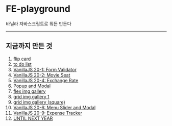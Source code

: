 # FE-playground
바닐라 자바스크립트로 뭐든 만든다
- - -
## 지금까지 만든 것
1. [flip card](https://dev-dain.github.io/FE-playground/flip-card)
2. [to do list](https://dev-dain.github.io/FE-playground/todo-list)
3. [VanillaJS 20-1: Form Validator](https://dev-dain.github.io/FE-playground/20-1-form-validator)  
4. [VanillaJS 20-2: Movie Seat](https://dev-dain.github.io/FE-playground/20-2-movie-seat)
5. [VanillaJS 20-4: Exchange Rate](https://dev-dain.github.io/FE-playground/20-4-exchange-rate)
6. [Popup and Modal](https://dev-dain.github.io/FE-playground/popup-modal)
7. [flex img gallery](https://dev-dain.github.io/FE-playground/flex-gallery)
8. [grid img gallery 1](https://dev-dain.github.io/FE-playground/grid-gallery-1)
9. [grid img gallery (square)](https://dev-dain.github.io/FE-playground/grid-gallery-square)
10. [VanillaJS 20-6: Menu Slider and Modal](https://dev-dain.github.io/FE-playground/20-6-menu-slider-modal)
11. [VanillaJS 20-9: Expense Tracker](https://dev-dain.github.io/FE-playground/20-9-expense-tracker)
12. [UNTIL NEXT YEAR](https://dev-dain.github.io/FE-playground/til-next-year)